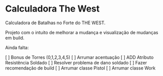 # Calculadora The West

 Calculadora de Batalhas no Forte do THE WEST.
 
 Projeto com o intuito de melhorar a mudança e visualização de mudanças em build.



Ainda falta:

[ ] Bonus de Torres (0,1,2,3,4,5)
[ ] Arrumar acentuação
[ ] ADD Atributo Resistência Soldado
[ ] Resolver problema de dano soldado
[ ] Fazer recomendação de build
[ ] Arrumar classe Pistol
[ ] Arrumar classe Work